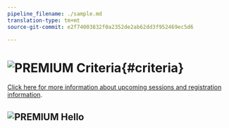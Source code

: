 ```yaml
---
pipeline_filename: ./sample.md
translation-type: tm+mt
source-git-commit: e2f74003832f0a2352de2ab62dd3f952469ec5d6

---
```


# ![PREMIUM](/premium.png) Criteria{#criteria}


[Click here for more information about upcoming sessions and registration information](https://landing.adobe.com/acs/2018/na/adobe-target/registration.html).

## ![PREMIUM](/premium.png) Hello
